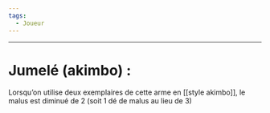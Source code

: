 ```yaml
---
tags:
  - Joueur
---
```

___
# Jumelé (akimbo) : 

Lorsqu’on utilise deux exemplaires de cette arme en [[style akimbo]], le malus est diminué de 2 (soit 1 dé de malus au lieu de 3)